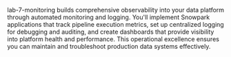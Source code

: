 lab-7-monitoring builds comprehensive observability into your data platform through automated monitoring and logging. You'll implement Snowpark applications that track pipeline execution metrics, set up centralized logging for debugging and auditing, and create dashboards that provide visibility into platform health and performance. This operational excellence ensures you can maintain and troubleshoot production data systems effectively.